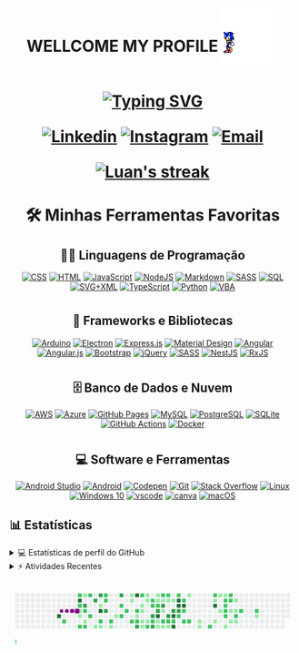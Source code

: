 <h1 align="center">
 WELLCOME MY PROFILE
  <img align="center" src="./gif/giphy.gif" style="left: 0px; top: -20px; position: relative" width="100">

<p align="center">
<a href="https://git.io/typing-svg"><img src="https://readme-typing-svg.demolab.com?font=Fira+Code&pause=1000&color=2581A9&center=true&vCenter=true&width=435&lines=Analise+de+dados%F0%9F%91%A8%F0%9F%8F%BD%E2%80%8D%F0%9F%92%BB;Estrutura+de+dados%F0%9F%A7%AC;Bibliotecas%F0%9F%93%9A;Estudo%F0%9F%93%98;Refatoramento%F0%9F%94%A7;Criatividade%F0%9F%92%A1;Todos+em+um+user%F0%9F%91%A8%F0%9F%8F%BD%E2%80%8D%F0%9F%9A%80" alt="Typing SVG" width="600" /></a>
</p>

<p align="center">
  <a href="https://www.linkedin.com/in/matheus-barros/"><img alt="Linkedin" title="Linkedin" src="https://img.shields.io/badge/linkedin-b18ae9.svg?style=for-the-badge&logo=linkedin&logoColor=white"/></a>
  <a href="https://www.instagram.com/matheus_barros.1/"><img alt="Instagram" title="Instagram" src="https://img.shields.io/badge/Instagram-ed72b6.svg?style=for-the-badge&logo=instagram&logoColor=white"/></a>
    <a href="mailto:matheus.yuri.melo@gmail.com"><img alt="Email" title="Email" src="https://img.shields.io/badge/Email-4de874?style=for-the-badge&logo=gmail&logoColor=white"/></a>
</p>

<p align="center">
  <a href="https://github.com/DenverCoder1/github-readme-streak-stats">
    <img title="🔥 Get streak stats for your profile at git.io/streak-stats" alt="Luan's streak" src="https://github-readme-streak-stats.herokuapp.com/?user=Mathsukamura&theme=prussian&hide_border=true"/>
  </a>
</p>

<h1 align="center"> 🛠️ Minhas Ferramentas Favoritas </h1>

<h2 align="center">👨‍💻 Linguagens de Programação </h2>

<p align="center">
    <a href="#"><img alt="CSS" src="https://img.shields.io/badge/CSS%20-%231572B6.svg?logo=css3&logoColor=white"></a>
    <a href="#"><img alt="HTML" src="https://img.shields.io/badge/HTML%20-%23E34F26.svg?logo=html5&logoColor=white"></a>
    <a href="#"><img alt="JavaScript" src="https://img.shields.io/badge/JavaScript%20-%23F7DF1E.svg?logo=javascript&logoColor=black"></a>
    <a href="#"><img alt="NodeJS" src="https://img.shields.io/badge/Node.js%20-%2343853D.svg?logo=node.js&logoColor=white"></a>
    <a href="#"><img alt="Markdown" src="https://img.shields.io/badge/Markdown-%23000000.svg?logo=markdown&logoColor=white"></a>
    <a href="#"><img alt="SASS" src="https://img.shields.io/badge/Sass%20-hotpink.svg?logo=SASS&logoColor=white"></a>
    <a href="#"><img alt="SQL" src="https://img.shields.io/badge/SQL%20-%23025E8C.svg?logo=amazon-dynamodb&logoColor=white"></a>
    <a href="#"><img alt="SVG+XML" src="https://img.shields.io/badge/SVG%2BXML%20-%23e0982c.svg?logo=svg&logoColor=white"></a>
    <a href="#"><img alt="TypeScript" src="https://img.shields.io/badge/TypeScript%20-%23007ACC.svg?logo=typescript&logoColor=white"></a>
    <a href="#"><img alt="Python" src="https://img.shields.io/badge/Python-14354C?logo=python&logoColor=white"></a>
    <a href="#"><img alt="VBA" src="https://img.shields.io/badge/-%F0%9F%8E%B2VBA-brightgreen"></a>
  
</p>
<h1>
<h2 align="center">🧰 Frameworks e Bibliotecas</h2>

<p align="center">
    <a href="#"><img alt="Arduino" src="https://img.shields.io/badge/-Arduino-00979D?logo=Arduino&logoColor=white"></a>
    <a href="#"><img alt="Electron" src="https://img.shields.io/badge/Electron%20-%2320232e.svg?logo=electron&logoColor=white"></a>
    <a href="#"><img alt="Express.js" src="https://img.shields.io/badge/Express.js%20-%23404d59.svg?logo=express&logoColor=white"></a>
    <a href="#"><img alt="Material Design" src="https://img.shields.io/badge/Material%20Design%20-%230081CB.svg?logo=material-design&logoColor=white"></a>
    <a href="#"><img alt="Angular" src="https://img.shields.io/badge/angular-%23DD0031.svg?logo=angular&logoColor=white"></a>
    <a href="#"><img alt="Angular.js" src="https://img.shields.io/badge/angular.js-%23E23237.svg?logo=angularjs&logoColor=white"></a>
    <a href="#"><img alt="Bootstrap" src="https://img.shields.io/badge/bootstrap-%23563D7C.svg?logo=bootstrap&logoColor=white"/></a>
    <a href="#"><img alt="jQuery" src="https://img.shields.io/badge/jquery-%230769AD.svg?logo=jquery&logoColor=white"/></a>
    <a href="#"><img alt="SASS" src="https://img.shields.io/badge/SASS-hotpink.svg?logo=SASS&logoColor=white"/></a>
    <a href="#"><img alt="NestJS" src="https://img.shields.io/badge/nestjs-%23E0234E.svg?logo=nestjs&logoColor=white" /></a>
    <a href="#"><img alt="RxJS" src="https://img.shields.io/badge/rxjs-%23B7178C.svg?logo=reactivex&logoColor=white" /></a>
<h1>
<h2 align="center">🗄️ Banco de Dados e Nuvem</h2>

<p align="center">
    <a href="#"><img alt="AWS" src="https://img.shields.io/badge/AWS-%23FF9900.svg?logo=amazon-aws&logoColor=white"/></a>
    <a href="#"><img alt="Azure" src="https://img.shields.io/badge/azure-%230072C6.svg?logo=microsoftazure&logoColor=white"/></a>  
    <a href="#"><img alt="GitHub Pages" src="https://img.shields.io/badge/GitHub%20Pages-%23327FC7.svg?logo=github&logoColor=white"></a>
    <a href="#"><img alt="MySQL" src="https://img.shields.io/badge/MySQL-%2300f.svg?logo=mysql&logoColor=white"></a>
    <a href="#"><img alt="PostgreSQL" src ="https://img.shields.io/badge/PostgreSQL-%23316192.svg?logo=postgresql&logoColor=white"></a>
    <a href="#"><img alt="SQLite" src ="https://img.shields.io/badge/SQLite-%2307405e.svg?logo=sqlite&logoColor=white"></a>
    <a href="#"><img alt="GitHub Actions" src="https://img.shields.io/badge/GitHub%20Actions%20-%232671E5.svg?logo=github%20actions&logoColor=white"></a>
    <a href="#"><img alt="Docker" src="https://img.shields.io/badge/docker-%230db7ed.svg?logo=docker&logoColor=white"/></a>
</p>
<h1>
<h2 align="center">💻 Software e Ferramentas</h2>

<p align="center">
    <a href="#"><img alt="Android Studio" src="https://img.shields.io/badge/Android%20Studio-008678.svg?logo=android-studio&logoColor=white"></a>
    <a href="#"><img alt="Android" src="https://img.shields.io/badge/Android-3DDC84?logo=android&logoColor=white"></a>
    <a href="#"><img alt="Codepen" src="https://img.shields.io/badge/Codepen-000000.svg?logo=codepen&logoColor=white"></a>
    <a href="#"><img alt="Git" src="https://img.shields.io/badge/Git%20-%23F05033.svg?logo=git&logoColor=white"></a>
    <a href="#"><img alt="Stack Overflow" src="https://img.shields.io/badge/-Stack%20Overflow-FE7A16?logo=stack-overflow&logoColor=white"></a>    
    <a href="#"><img alt="Linux" src="https://img.shields.io/badge/Linux-FCC624?logo=linux&logoColor=black"></a>
    <a href="#"><img alt="Windows 10" src="https://img.shields.io/badge/Windows-0078D6?logo=windows&logoColor=white" /></a>
    <a href="#"><img alt="vscode" src="https://img.shields.io/badge/Visual%20Studio%20Code-0078d7.svg?logo=visual-studio-code&logoColor=white"></a>
    <a href="#"><img alt="canva" src="https://img.shields.io/badge/-canva-white"></a>
    <a href="#"><img alt="macOS" src="https://img.shields.io/badge/-%F0%9F%8D%8FmacOS-blue"></a>
</p>

## 📊 Estatísticas

<!-- https://github.com/anuraghazra/github-readme-stats -->
<details> 
  <summary>💻 Estatísticas de perfil do GitHub</summary>

</details>
<details> 
  <summary>⚡ Atividades Recentes</summary>
  <br/>

</details>

<p align="center">
<svg viewBox="-16 -32 880 192" width="880" height="192" xmlns="http://www.w3.org/2000/svg"><desc>Generated with https://github.com/Platane/snk</desc><style>@keyframes c0{2.36%{fill:var(--c1)}2.38%,to{fill:var(--ce)}}@keyframes c1{85.39%{fill:var(--c4)}85.41%,to{fill:var(--ce)}}@keyframes c2{66.06%{fill:var(--c2)}66.08%,to{fill:var(--ce)}}@keyframes c3{43.97%{fill:var(--c2)}43.99%,to{fill:var(--ce)}}@keyframes c4{84.01%{fill:var(--c4)}84.03%,to{fill:var(--ce)}}@keyframes c5{43.19%{fill:var(--c2)}43.21%,to{fill:var(--ce)}}@keyframes c6{3.15%{fill:var(--c1)}3.17%,to{fill:var(--ce)}}@keyframes c7{3.34%{fill:var(--c1)}3.36%,to{fill:var(--ce)}}@keyframes c8{65.28%{fill:var(--c2)}65.3%,to{fill:var(--ce)}}@keyframes c9{7.49%{fill:var(--c1)}7.51%,to{fill:var(--ce)}}@keyframes ca{67.45%{fill:var(--c3)}67.47%,to{fill:var(--ce)}}@keyframes cb{42.79%{fill:var(--c2)}42.81%,to{fill:var(--ce)}}@keyframes cc{3.74%{fill:var(--c1)}3.76%,to{fill:var(--ce)}}@keyframes cd{65.08%{fill:var(--c2)}65.1%,to{fill:var(--ce)}}@keyframes ce{44.37%{fill:var(--c2)}44.39%,to{fill:var(--ce)}}@keyframes cf{42.4%{fill:var(--c2)}42.42%,to{fill:var(--ce)}}@keyframes cg{68.04%{fill:var(--c3)}68.06%,to{fill:var(--ce)}}@keyframes ch{4.33%{fill:var(--c1)}4.35%,to{fill:var(--ce)}}@keyframes ci{68.43%{fill:var(--c3)}68.45%,to{fill:var(--ce)}}@keyframes cj{6.5%{fill:var(--c1)}6.52%,to{fill:var(--ce)}}@keyframes ck{82.83%{fill:var(--c4)}82.85%,to{fill:var(--ce)}}@keyframes cl{41.8%{fill:var(--c2)}41.82%,to{fill:var(--ce)}}@keyframes cm{4.53%{fill:var(--c1)}4.55%,to{fill:var(--ce)}}@keyframes cn{45.35%{fill:var(--c2)}45.37%,to{fill:var(--ce)}}@keyframes co{45.55%{fill:var(--c2)}45.57%,to{fill:var(--ce)}}@keyframes cp{70.4%{fill:var(--c3)}70.42%,to{fill:var(--ce)}}@keyframes cq{41.41%{fill:var(--c2)}41.43%,to{fill:var(--ce)}}@keyframes cr{4.92%{fill:var(--c1)}4.94%,to{fill:var(--ce)}}@keyframes cs{5.51%{fill:var(--c1)}5.53%,to{fill:var(--ce)}}@keyframes ct{69.22%{fill:var(--c3)}69.24%,to{fill:var(--ce)}}@keyframes cu{40.42%{fill:var(--c2)}40.44%,to{fill:var(--ce)}}@keyframes cv{40.82%{fill:var(--c2)}40.84%,to{fill:var(--ce)}}@keyframes cw{40.03%{fill:var(--c2)}40.05%,to{fill:var(--ce)}}@keyframes cx{9.65%{fill:var(--c1)}9.67%,to{fill:var(--ce)}}@keyframes cy{9.85%{fill:var(--c1)}9.87%,to{fill:var(--ce)}}@keyframes cz{39.04%{fill:var(--c2)}39.06%,to{fill:var(--ce)}}@keyframes c10{80.86%{fill:var(--c4)}80.88%,to{fill:var(--ce)}}@keyframes c11{39.63%{fill:var(--c2)}39.65%,to{fill:var(--ce)}}@keyframes c12{25.24%{fill:var(--c1)}25.26%,to{fill:var(--ce)}}@keyframes c13{38.85%{fill:var(--c2)}38.87%,to{fill:var(--ce)}}@keyframes c14{72.18%{fill:var(--c3)}72.2%,to{fill:var(--ce)}}@keyframes c15{47.13%{fill:var(--c2)}47.15%,to{fill:var(--ce)}}@keyframes c16{24.25%{fill:var(--c1)}24.27%,to{fill:var(--ce)}}@keyframes c17{24.05%{fill:var(--c1)}24.07%,to{fill:var(--ce)}}@keyframes c18{23.26%{fill:var(--c1)}23.28%,to{fill:var(--ce)}}@keyframes c19{23.07%{fill:var(--c1)}23.09%,to{fill:var(--ce)}}@keyframes c1a{10.64%{fill:var(--c1)}10.66%,to{fill:var(--ce)}}@keyframes c1b{10.44%{fill:var(--c1)}10.46%,to{fill:var(--ce)}}@keyframes c1c{23.46%{fill:var(--c1)}23.48%,to{fill:var(--ce)}}@keyframes c1d{38.25%{fill:var(--c2)}38.27%,to{fill:var(--ce)}}@keyframes c1e{47.72%{fill:var(--c2)}47.74%,to{fill:var(--ce)}}@keyframes c1f{47.92%{fill:var(--c2)}47.94%,to{fill:var(--ce)}}@keyframes c1g{73.17%{fill:var(--c3)}73.19%,to{fill:var(--ce)}}@keyframes c1h{37.86%{fill:var(--c2)}37.88%,to{fill:var(--ce)}}@keyframes c1i{72.77%{fill:var(--c3)}72.79%,to{fill:var(--ce)}}@keyframes c1j{11.04%{fill:var(--c1)}11.06%,to{fill:var(--ce)}}@keyframes c1k{11.23%{fill:var(--c1)}11.25%,to{fill:var(--ce)}}@keyframes c1l{48.12%{fill:var(--c2)}48.14%,to{fill:var(--ce)}}@keyframes c1m{73.56%{fill:var(--c3)}73.58%,to{fill:var(--ce)}}@keyframes c1n{79.28%{fill:var(--c4)}79.3%,to{fill:var(--ce)}}@keyframes c1o{37.66%{fill:var(--c1)}37.68%,to{fill:var(--ce)}}@keyframes c1p{22.08%{fill:var(--c1)}22.1%,to{fill:var(--ce)}}@keyframes c1q{48.71%{fill:var(--c2)}48.73%,to{fill:var(--ce)}}@keyframes c1r{11.43%{fill:var(--c1)}11.45%,to{fill:var(--ce)}}@keyframes c1s{73.95%{fill:var(--c3)}73.97%,to{fill:var(--ce)}}@keyframes c1t{37.07%{fill:var(--c1)}37.09%,to{fill:var(--ce)}}@keyframes c1u{37.47%{fill:var(--c2)}37.49%,to{fill:var(--ce)}}@keyframes c1v{21.88%{fill:var(--c1)}21.9%,to{fill:var(--ce)}}@keyframes c1w{48.91%{fill:var(--c2)}48.93%,to{fill:var(--ce)}}@keyframes c1x{11.63%{fill:var(--c1)}11.65%,to{fill:var(--ce)}}@keyframes c1y{75.73%{fill:var(--c3)}75.75%,to{fill:var(--ce)}}@keyframes c1z{61.73%{fill:var(--c2)}61.75%,to{fill:var(--ce)}}@keyframes c20{21.69%{fill:var(--c1)}21.71%,to{fill:var(--ce)}}@keyframes c21{11.82%{fill:var(--c1)}11.84%,to{fill:var(--ce)}}@keyframes c22{74.55%{fill:var(--c3)}74.57%,to{fill:var(--ce)}}@keyframes c23{75.93%{fill:var(--c4)}75.95%,to{fill:var(--ce)}}@keyframes c24{61.53%{fill:var(--c2)}61.55%,to{fill:var(--ce)}}@keyframes c25{76.32%{fill:var(--c4)}76.34%,to{fill:var(--ce)}}@keyframes c26{49.3%{fill:var(--c2)}49.32%,to{fill:var(--ce)}}@keyframes c27{77.9%{fill:var(--c4)}77.92%,to{fill:var(--ce)}}@keyframes c28{77.31%{fill:var(--c4)}77.33%,to{fill:var(--ce)}}@keyframes c29{74.74%{fill:var(--c3)}74.76%,to{fill:var(--ce)}}@keyframes c2a{50.88%{fill:var(--c2)}50.9%,to{fill:var(--ce)}}@keyframes c2b{49.69%{fill:var(--c2)}49.71%,to{fill:var(--ce)}}@keyframes c2c{77.5%{fill:var(--c4)}77.52%,to{fill:var(--ce)}}@keyframes c2d{50.48%{fill:var(--c2)}50.5%,to{fill:var(--ce)}}@keyframes c2e{51.27%{fill:var(--c2)}51.29%,to{fill:var(--ce)}}@keyframes c2f{13.01%{fill:var(--c1)}13.03%,to{fill:var(--ce)}}@keyframes c2g{51.47%{fill:var(--c2)}51.49%,to{fill:var(--ce)}}@keyframes c2h{19.91%{fill:var(--c1)}19.93%,to{fill:var(--ce)}}@keyframes c2i{20.11%{fill:var(--c1)}20.13%,to{fill:var(--ce)}}@keyframes c2j{52.46%{fill:var(--c2)}52.48%,to{fill:var(--ce)}}@keyframes c2k{55.02%{fill:var(--c2)}55.04%,to{fill:var(--ce)}}@keyframes c2l{14.19%{fill:var(--c1)}14.21%,to{fill:var(--ce)}}@keyframes c2m{91.71%{fill:var(--c4)}91.73%,to{fill:var(--ce)}}@keyframes c2n{18.14%{fill:var(--c1)}18.16%,to{fill:var(--ce)}}@keyframes c2o{14.59%{fill:var(--c1)}14.61%,to{fill:var(--ce)}}@keyframes c2p{18.73%{fill:var(--c1)}18.75%,to{fill:var(--ce)}}@keyframes c2q{14.78%{fill:var(--c1)}14.8%,to{fill:var(--ce)}}@keyframes c2r{54.03%{fill:var(--c2)}54.05%,to{fill:var(--ce)}}@keyframes c2s{53.84%{fill:var(--c2)}53.86%,to{fill:var(--ce)}}@keyframes c2t{53.64%{fill:var(--c2)}53.66%,to{fill:var(--ce)}}@keyframes c2u{53.44%{fill:var(--c2)}53.46%,to{fill:var(--ce)}}@keyframes c2v{17.54%{fill:var(--c1)}17.56%,to{fill:var(--ce)}}@keyframes c2w{54.43%{fill:var(--c2)}54.45%,to{fill:var(--ce)}}@keyframes c2x{54.23%{fill:var(--c2)}54.25%,to{fill:var(--ce)}}@keyframes c2y{16.36%{fill:var(--c1)}16.38%,to{fill:var(--ce)}}@keyframes c2z{16.76%{fill:var(--c1)}16.78%,to{fill:var(--ce)}}@keyframes c30{15.77%{fill:var(--c1)}15.79%,to{fill:var(--ce)}}@keyframes c31{16.16%{fill:var(--c1)}16.18%,to{fill:var(--ce)}}@keyframes c32{56.99%{fill:var(--c2)}57.01%,to{fill:var(--ce)}}@keyframes c33{16.95%{fill:var(--c1)}16.97%,to{fill:var(--ce)}}@keyframes c34{56.6%{fill:var(--c2)}56.62%,to{fill:var(--ce)}}@keyframes c35{57.98%{fill:var(--c2)}58%,to{fill:var(--ce)}}@keyframes c36{31.75%{fill:var(--c1)}31.77%,to{fill:var(--ce)}}@keyframes u0{2.36%{transform:scale(0,1)}2.38%,3.15%{transform:scale(.02,1)}3.17%,3.34%{transform:scale(.05,1)}3.36%,3.74%{transform:scale(.07,1)}3.76%,4.33%{transform:scale(.09,1)}4.35%,4.53%{transform:scale(.11,1)}4.55%,4.92%{transform:scale(.14,1)}4.94%,5.51%{transform:scale(.16,1)}5.53%,6.5%{transform:scale(.18,1)}6.52%,7.49%{transform:scale(.2,1)}7.51%,9.65%{transform:scale(.23,1)}9.67%,9.85%{transform:scale(.25,1)}10.44%,9.87%{transform:scale(.27,1)}10.46%,10.64%{transform:scale(.3,1)}10.66%,11.04%{transform:scale(.32,1)}11.06%,11.23%{transform:scale(.34,1)}11.25%,11.43%{transform:scale(.36,1)}11.45%,11.63%{transform:scale(.39,1)}11.65%,11.82%{transform:scale(.41,1)}11.84%,13.01%{transform:scale(.43,1)}13.03%,14.19%{transform:scale(.45,1)}14.21%,14.59%{transform:scale(.48,1)}14.61%,14.78%{transform:scale(.5,1)}14.8%,15.77%{transform:scale(.52,1)}15.79%,16.16%{transform:scale(.55,1)}16.18%,16.36%{transform:scale(.57,1)}16.38%,16.76%{transform:scale(.59,1)}16.78%,16.95%{transform:scale(.61,1)}16.97%,17.54%{transform:scale(.64,1)}17.56%,18.14%{transform:scale(.66,1)}18.16%,18.73%{transform:scale(.68,1)}18.75%,19.91%{transform:scale(.7,1)}19.93%,20.11%{transform:scale(.73,1)}20.13%,21.69%{transform:scale(.75,1)}21.71%,21.88%{transform:scale(.77,1)}21.9%,22.08%{transform:scale(.8,1)}22.1%,23.07%{transform:scale(.82,1)}23.09%,23.26%{transform:scale(.84,1)}23.28%,23.46%{transform:scale(.86,1)}23.48%,24.05%{transform:scale(.89,1)}24.07%,24.25%{transform:scale(.91,1)}24.27%,25.24%{transform:scale(.93,1)}25.26%,31.75%{transform:scale(.95,1)}31.77%,37.07%{transform:scale(.98,1)}37.09%,to{transform:scale(1,1)}}@keyframes u1{37.47%{transform:scale(0,1)}37.49%,to{transform:scale(1,1)}}@keyframes u2{37.66%{transform:scale(0,1)}37.68%,to{transform:scale(1,1)}}@keyframes u3{37.86%{transform:scale(0,1)}37.88%,38.25%{transform:scale(.02,1)}38.27%,38.85%{transform:scale(.04,1)}38.87%,39.04%{transform:scale(.07,1)}39.06%,39.63%{transform:scale(.09,1)}39.65%,40.03%{transform:scale(.11,1)}40.05%,40.42%{transform:scale(.13,1)}40.44%,40.82%{transform:scale(.16,1)}40.84%,41.41%{transform:scale(.18,1)}41.43%,41.8%{transform:scale(.2,1)}41.82%,42.4%{transform:scale(.22,1)}42.42%,42.79%{transform:scale(.24,1)}42.81%,43.19%{transform:scale(.27,1)}43.21%,43.97%{transform:scale(.29,1)}43.99%,44.37%{transform:scale(.31,1)}44.39%,45.35%{transform:scale(.33,1)}45.37%,45.55%{transform:scale(.36,1)}45.57%,47.13%{transform:scale(.38,1)}47.15%,47.72%{transform:scale(.4,1)}47.74%,47.92%{transform:scale(.42,1)}47.94%,48.12%{transform:scale(.44,1)}48.14%,48.71%{transform:scale(.47,1)}48.73%,48.91%{transform:scale(.49,1)}48.93%,49.3%{transform:scale(.51,1)}49.32%,49.69%{transform:scale(.53,1)}49.71%,50.48%{transform:scale(.56,1)}50.5%,50.88%{transform:scale(.58,1)}50.9%,51.27%{transform:scale(.6,1)}51.29%,51.47%{transform:scale(.62,1)}51.49%,52.46%{transform:scale(.64,1)}52.48%,53.44%{transform:scale(.67,1)}53.46%,53.64%{transform:scale(.69,1)}53.66%,53.84%{transform:scale(.71,1)}53.86%,54.03%{transform:scale(.73,1)}54.05%,54.23%{transform:scale(.76,1)}54.25%,54.43%{transform:scale(.78,1)}54.45%,55.02%{transform:scale(.8,1)}55.04%,56.6%{transform:scale(.82,1)}56.62%,56.99%{transform:scale(.84,1)}57.01%,57.98%{transform:scale(.87,1)}58%,61.53%{transform:scale(.89,1)}61.55%,61.73%{transform:scale(.91,1)}61.75%,65.08%{transform:scale(.93,1)}65.1%,65.28%{transform:scale(.96,1)}65.3%,66.06%{transform:scale(.98,1)}66.08%,to{transform:scale(1,1)}}@keyframes u4{67.45%{transform:scale(0,1)}67.47%,68.04%{transform:scale(.08,1)}68.06%,68.43%{transform:scale(.15,1)}68.45%,69.22%{transform:scale(.23,1)}69.24%,70.4%{transform:scale(.31,1)}70.42%,72.18%{transform:scale(.38,1)}72.2%,72.77%{transform:scale(.46,1)}72.79%,73.17%{transform:scale(.54,1)}73.19%,73.56%{transform:scale(.62,1)}73.58%,73.95%{transform:scale(.69,1)}73.97%,74.55%{transform:scale(.77,1)}74.57%,74.74%{transform:scale(.85,1)}74.76%,75.73%{transform:scale(.92,1)}75.75%,to{transform:scale(1,1)}}@keyframes u5{75.93%{transform:scale(0,1)}75.95%,76.32%{transform:scale(.09,1)}76.34%,77.31%{transform:scale(.18,1)}77.33%,77.5%{transform:scale(.27,1)}77.52%,77.9%{transform:scale(.36,1)}77.92%,79.28%{transform:scale(.45,1)}79.3%,80.86%{transform:scale(.55,1)}80.88%,82.83%{transform:scale(.64,1)}82.85%,84.01%{transform:scale(.73,1)}84.03%,85.39%{transform:scale(.82,1)}85.41%,91.71%{transform:scale(.91,1)}91.73%,to{transform:scale(1,1)}}@keyframes s0{0%,99.8%{transform:translate(0,-16px)}.2%{transform:translate(0,0)}1.78%{transform:translate(128px,0)}2.37%{transform:translate(128px,48px)}3.16%,43%{transform:translate(192px,48px)}3.35%{transform:translate(192px,64px)}3.55%,67.06%{transform:translate(208px,64px)}3.75%,64.89%{transform:translate(208px,80px)}4.14%{transform:translate(240px,80px)}4.34%{transform:translate(240px,96px)}5.13%{transform:translate(304px,96px)}5.92%{transform:translate(304px,32px)}6.9%{transform:translate(224px,32px)}7.1%{transform:translate(224px,16px)}7.3%{transform:translate(208px,16px)}7.69%{transform:translate(208px,-16px)}9.47%{transform:translate(352px,-16px)}9.86%{transform:translate(352px,16px)}10.45%{transform:translate(400px,16px)}10.65%{transform:translate(400px,0)}11.05%{transform:translate(432px,0)}11.24%,48.32%,78.7%{transform:translate(432px,16px)}11.83%{transform:translate(480px,16px)}12.23%,35.9%{transform:translate(480px,-16px)}12.82%{transform:translate(528px,-16px)}13.02%{transform:translate(528px,0)}13.81%{transform:translate(592px,0)}14%{transform:translate(592px,16px)}14.4%{transform:translate(624px,16px)}14.6%{transform:translate(624px,0)}14.79%{transform:translate(640px,0)}14.99%{transform:translate(640px,-16px)}15.38%,33.53%{transform:translate(672px,-16px)}16.17%,56.8%{transform:translate(672px,48px)}16.37%{transform:translate(656px,48px)}16.77%{transform:translate(656px,80px)}16.96%{transform:translate(672px,80px)}17.16%{transform:translate(672px,96px)}17.55%,53.06%{transform:translate(640px,96px)}17.75%{transform:translate(640px,80px)}18.15%{transform:translate(608px,80px)}18.34%,91.32%{transform:translate(608px,64px)}18.54%{transform:translate(624px,64px)}18.74%{transform:translate(624px,48px)}19.53%{transform:translate(560px,48px)}20.12%{transform:translate(560px,96px)}20.91%,76.53%{transform:translate(496px,96px)}21.1%{transform:translate(496px,112px)}21.5%{transform:translate(464px,112px)}21.7%{transform:translate(464px,96px)}22.09%{transform:translate(432px,96px)}22.29%{transform:translate(432px,112px)}22.88%{transform:translate(384px,112px)}23.27%,38.66%{transform:translate(384px,80px)}23.47%,38.07%{transform:translate(400px,80px)}23.67%{transform:translate(400px,64px)}23.87%,25.05%{transform:translate(384px,64px)}24.26%{transform:translate(384px,32px)}24.46%{transform:translate(400px,32px)}24.65%{transform:translate(400px,48px)}24.85%{transform:translate(384px,48px)}25.64%{transform:translate(336px,64px)}26.04%{transform:translate(336px,96px)}26.23%{transform:translate(352px,96px)}26.43%{transform:translate(352px,112px)}31.16%{transform:translate(736px,112px)}31.76%,57.79%{transform:translate(736px,64px)}31.95%{transform:translate(720px,64px)}32.35%{transform:translate(720px,32px)}32.54%{transform:translate(704px,32px)}32.94%{transform:translate(704px,0)}33.33%{transform:translate(672px,0)}36.49%,74.36%{transform:translate(480px,32px)}36.69%{transform:translate(464px,32px)}36.88%{transform:translate(464px,48px)}37.08%,73.77%{transform:translate(448px,48px)}37.48%{transform:translate(448px,80px)}38.26%{transform:translate(400px,96px)}38.46%{transform:translate(384px,96px)}39.05%{transform:translate(352px,80px)}39.25%{transform:translate(352px,64px)}39.45%{transform:translate(368px,64px)}39.64%,71.6%{transform:translate(368px,48px)}40.04%{transform:translate(336px,48px)}40.24%{transform:translate(336px,32px)}40.43%{transform:translate(320px,32px)}40.83%{transform:translate(320px,64px)}41.22%{transform:translate(288px,64px)}41.42%{transform:translate(288px,80px)}41.81%{transform:translate(256px,80px)}42.01%{transform:translate(256px,64px)}42.41%{transform:translate(224px,64px)}42.6%{transform:translate(224px,48px)}43.2%{transform:translate(192px,32px)}43.39%{transform:translate(176px,32px)}43.79%{transform:translate(176px,0)}44.58%{transform:translate(240px,0)}44.77%{transform:translate(240px,-16px)}45.17%{transform:translate(272px,-16px)}45.56%,70.02%{transform:translate(272px,16px)}46.94%{transform:translate(384px,16px)}47.14%{transform:translate(384px,0)}47.53%,80.28%{transform:translate(416px,0)}47.93%{transform:translate(416px,32px)}48.13%{transform:translate(432px,32px)}48.52%{transform:translate(448px,16px)}48.72%{transform:translate(448px,0)}49.51%{transform:translate(512px,0)}49.7%,77.71%{transform:translate(512px,16px)}49.9%{transform:translate(528px,16px)}50.3%{transform:translate(528px,48px)}50.49%,60.75%{transform:translate(512px,48px)}50.69%,60.95%{transform:translate(512px,64px)}50.89%,61.14%{transform:translate(496px,64px)}51.08%,61.34%,75.15%{transform:translate(496px,80px)}52.27%{transform:translate(592px,80px)}52.47%{transform:translate(592px,96px)}54.04%{transform:translate(640px,16px)}54.24%{transform:translate(656px,16px)}54.44%{transform:translate(656px,0)}55.03%{transform:translate(608px,0)}55.23%{transform:translate(608px,16px)}56.21%{transform:translate(688px,16px)}56.61%{transform:translate(688px,48px)}57%{transform:translate(672px,64px)}57.99%{transform:translate(736px,48px)}65.09%{transform:translate(208px,96px)}65.29%{transform:translate(192px,96px)}65.48%{transform:translate(192px,80px)}66.07%{transform:translate(144px,80px)}66.27%{transform:translate(144px,64px)}67.46%{transform:translate(208px,32px)}67.85%{transform:translate(240px,32px)}68.05%,83.43%{transform:translate(240px,16px)}68.24%{transform:translate(256px,16px)}68.44%,82.25%{transform:translate(256px,0)}69.23%{transform:translate(320px,0)}69.43%{transform:translate(320px,16px)}70.41%{transform:translate(272px,48px)}72.19%{transform:translate(368px,96px)}72.78%{transform:translate(416px,96px)}73.37%{transform:translate(416px,48px)}73.96%{transform:translate(448px,32px)}74.56%{transform:translate(480px,48px)}74.75%{transform:translate(496px,48px)}75.54%{transform:translate(464px,80px)}75.74%{transform:translate(464px,64px)}75.94%{transform:translate(480px,64px)}76.33%{transform:translate(480px,96px)}77.32%{transform:translate(496px,32px)}77.51%{transform:translate(512px,32px)}79.29%{transform:translate(432px,64px)}79.49%{transform:translate(416px,64px)}82.84%{transform:translate(256px,48px)}83.04%{transform:translate(240px,48px)}84.81%,97.83%{transform:translate(128px,16px)}85.4%{transform:translate(128px,64px)}91.72%{transform:translate(608px,32px)}97.63%{transform:translate(128px,32px)}98.62%{transform:translate(64px,16px)}98.82%{transform:translate(64px,0)}99.01%{transform:translate(48px,0)}99.21%{transform:translate(48px,-16px)}}@keyframes s1{0%,99.8%{transform:translate(16px,-16px)}.2%{transform:translate(0,-16px)}.39%{transform:translate(0,0)}1.97%{transform:translate(128px,0)}2.56%{transform:translate(128px,48px)}3.35%,43.2%{transform:translate(192px,48px)}3.55%{transform:translate(192px,64px)}3.75%,67.26%{transform:translate(208px,64px)}3.94%,65.09%{transform:translate(208px,80px)}4.34%{transform:translate(240px,80px)}4.54%{transform:translate(240px,96px)}5.33%{transform:translate(304px,96px)}6.11%{transform:translate(304px,32px)}7.1%{transform:translate(224px,32px)}7.3%{transform:translate(224px,16px)}7.5%{transform:translate(208px,16px)}7.89%{transform:translate(208px,-16px)}9.66%{transform:translate(352px,-16px)}10.06%{transform:translate(352px,16px)}10.65%{transform:translate(400px,16px)}10.85%{transform:translate(400px,0)}11.24%{transform:translate(432px,0)}11.44%,48.52%,78.9%{transform:translate(432px,16px)}12.03%{transform:translate(480px,16px)}12.43%,36.09%{transform:translate(480px,-16px)}13.02%{transform:translate(528px,-16px)}13.21%{transform:translate(528px,0)}14%{transform:translate(592px,0)}14.2%{transform:translate(592px,16px)}14.6%{transform:translate(624px,16px)}14.79%{transform:translate(624px,0)}14.99%{transform:translate(640px,0)}15.19%{transform:translate(640px,-16px)}15.58%,33.73%{transform:translate(672px,-16px)}16.37%,57%{transform:translate(672px,48px)}16.57%{transform:translate(656px,48px)}16.96%{transform:translate(656px,80px)}17.16%{transform:translate(672px,80px)}17.36%{transform:translate(672px,96px)}17.75%,53.25%{transform:translate(640px,96px)}17.95%{transform:translate(640px,80px)}18.34%{transform:translate(608px,80px)}18.54%,91.52%{transform:translate(608px,64px)}18.74%{transform:translate(624px,64px)}18.93%{transform:translate(624px,48px)}19.72%{transform:translate(560px,48px)}20.32%{transform:translate(560px,96px)}21.1%,76.73%{transform:translate(496px,96px)}21.3%{transform:translate(496px,112px)}21.7%{transform:translate(464px,112px)}21.89%{transform:translate(464px,96px)}22.29%{transform:translate(432px,96px)}22.49%{transform:translate(432px,112px)}23.08%{transform:translate(384px,112px)}23.47%,38.86%{transform:translate(384px,80px)}23.67%,38.26%{transform:translate(400px,80px)}23.87%{transform:translate(400px,64px)}24.06%,25.25%{transform:translate(384px,64px)}24.46%{transform:translate(384px,32px)}24.65%{transform:translate(400px,32px)}24.85%{transform:translate(400px,48px)}25.05%{transform:translate(384px,48px)}25.84%{transform:translate(336px,64px)}26.23%{transform:translate(336px,96px)}26.43%{transform:translate(352px,96px)}26.63%{transform:translate(352px,112px)}31.36%{transform:translate(736px,112px)}31.95%,57.99%{transform:translate(736px,64px)}32.15%{transform:translate(720px,64px)}32.54%{transform:translate(720px,32px)}32.74%{transform:translate(704px,32px)}33.14%{transform:translate(704px,0)}33.53%{transform:translate(672px,0)}36.69%,74.56%{transform:translate(480px,32px)}36.88%{transform:translate(464px,32px)}37.08%{transform:translate(464px,48px)}37.28%,73.96%{transform:translate(448px,48px)}37.67%{transform:translate(448px,80px)}38.46%{transform:translate(400px,96px)}38.66%{transform:translate(384px,96px)}39.25%{transform:translate(352px,80px)}39.45%{transform:translate(352px,64px)}39.64%{transform:translate(368px,64px)}39.84%,71.79%{transform:translate(368px,48px)}40.24%{transform:translate(336px,48px)}40.43%{transform:translate(336px,32px)}40.63%{transform:translate(320px,32px)}41.03%{transform:translate(320px,64px)}41.42%{transform:translate(288px,64px)}41.62%{transform:translate(288px,80px)}42.01%{transform:translate(256px,80px)}42.21%{transform:translate(256px,64px)}42.6%{transform:translate(224px,64px)}42.8%{transform:translate(224px,48px)}43.39%{transform:translate(192px,32px)}43.59%{transform:translate(176px,32px)}43.98%{transform:translate(176px,0)}44.77%{transform:translate(240px,0)}44.97%{transform:translate(240px,-16px)}45.36%{transform:translate(272px,-16px)}45.76%,70.22%{transform:translate(272px,16px)}47.14%{transform:translate(384px,16px)}47.34%{transform:translate(384px,0)}47.73%,80.47%{transform:translate(416px,0)}48.13%{transform:translate(416px,32px)}48.32%{transform:translate(432px,32px)}48.72%{transform:translate(448px,16px)}48.92%{transform:translate(448px,0)}49.7%{transform:translate(512px,0)}49.9%,77.91%{transform:translate(512px,16px)}50.1%{transform:translate(528px,16px)}50.49%{transform:translate(528px,48px)}50.69%,60.95%{transform:translate(512px,48px)}50.89%,61.14%{transform:translate(512px,64px)}51.08%,61.34%{transform:translate(496px,64px)}51.28%,61.54%,75.35%{transform:translate(496px,80px)}52.47%{transform:translate(592px,80px)}52.66%{transform:translate(592px,96px)}54.24%{transform:translate(640px,16px)}54.44%{transform:translate(656px,16px)}54.64%{transform:translate(656px,0)}55.23%{transform:translate(608px,0)}55.42%{transform:translate(608px,16px)}56.41%{transform:translate(688px,16px)}56.8%{transform:translate(688px,48px)}57.2%{transform:translate(672px,64px)}58.19%{transform:translate(736px,48px)}65.29%{transform:translate(208px,96px)}65.48%{transform:translate(192px,96px)}65.68%{transform:translate(192px,80px)}66.27%{transform:translate(144px,80px)}66.47%{transform:translate(144px,64px)}67.65%{transform:translate(208px,32px)}68.05%{transform:translate(240px,32px)}68.24%,83.63%{transform:translate(240px,16px)}68.44%{transform:translate(256px,16px)}68.64%,82.45%{transform:translate(256px,0)}69.43%{transform:translate(320px,0)}69.63%{transform:translate(320px,16px)}70.61%{transform:translate(272px,48px)}72.39%{transform:translate(368px,96px)}72.98%{transform:translate(416px,96px)}73.57%{transform:translate(416px,48px)}74.16%{transform:translate(448px,32px)}74.75%{transform:translate(480px,48px)}74.95%{transform:translate(496px,48px)}75.74%{transform:translate(464px,80px)}75.94%{transform:translate(464px,64px)}76.13%{transform:translate(480px,64px)}76.53%{transform:translate(480px,96px)}77.51%{transform:translate(496px,32px)}77.71%{transform:translate(512px,32px)}79.49%{transform:translate(432px,64px)}79.68%{transform:translate(416px,64px)}83.04%{transform:translate(256px,48px)}83.23%{transform:translate(240px,48px)}85.01%,98.03%{transform:translate(128px,16px)}85.6%{transform:translate(128px,64px)}91.91%{transform:translate(608px,32px)}97.83%{transform:translate(128px,32px)}98.82%{transform:translate(64px,16px)}99.01%{transform:translate(64px,0)}99.21%{transform:translate(48px,0)}99.41%{transform:translate(48px,-16px)}}@keyframes s2{0%,99.8%{transform:translate(32px,-16px)}.39%{transform:translate(0,-16px)}.59%{transform:translate(0,0)}2.17%{transform:translate(128px,0)}2.76%{transform:translate(128px,48px)}3.55%,43.39%{transform:translate(192px,48px)}3.75%{transform:translate(192px,64px)}3.94%,67.46%{transform:translate(208px,64px)}4.14%,65.29%{transform:translate(208px,80px)}4.54%{transform:translate(240px,80px)}4.73%{transform:translate(240px,96px)}5.52%{transform:translate(304px,96px)}6.31%{transform:translate(304px,32px)}7.3%{transform:translate(224px,32px)}7.5%{transform:translate(224px,16px)}7.69%{transform:translate(208px,16px)}8.09%{transform:translate(208px,-16px)}9.86%{transform:translate(352px,-16px)}10.26%{transform:translate(352px,16px)}10.85%{transform:translate(400px,16px)}11.05%{transform:translate(400px,0)}11.44%{transform:translate(432px,0)}11.64%,48.72%,79.09%{transform:translate(432px,16px)}12.23%{transform:translate(480px,16px)}12.62%,36.29%{transform:translate(480px,-16px)}13.21%{transform:translate(528px,-16px)}13.41%{transform:translate(528px,0)}14.2%{transform:translate(592px,0)}14.4%{transform:translate(592px,16px)}14.79%{transform:translate(624px,16px)}14.99%{transform:translate(624px,0)}15.19%{transform:translate(640px,0)}15.38%{transform:translate(640px,-16px)}15.78%,33.93%{transform:translate(672px,-16px)}16.57%,57.2%{transform:translate(672px,48px)}16.77%{transform:translate(656px,48px)}17.16%{transform:translate(656px,80px)}17.36%{transform:translate(672px,80px)}17.55%{transform:translate(672px,96px)}17.95%,53.45%{transform:translate(640px,96px)}18.15%{transform:translate(640px,80px)}18.54%{transform:translate(608px,80px)}18.74%,91.72%{transform:translate(608px,64px)}18.93%{transform:translate(624px,64px)}19.13%{transform:translate(624px,48px)}19.92%{transform:translate(560px,48px)}20.51%{transform:translate(560px,96px)}21.3%,76.92%{transform:translate(496px,96px)}21.5%{transform:translate(496px,112px)}21.89%{transform:translate(464px,112px)}22.09%{transform:translate(464px,96px)}22.49%{transform:translate(432px,96px)}22.68%{transform:translate(432px,112px)}23.27%{transform:translate(384px,112px)}23.67%,39.05%{transform:translate(384px,80px)}23.87%,38.46%{transform:translate(400px,80px)}24.06%{transform:translate(400px,64px)}24.26%,25.44%{transform:translate(384px,64px)}24.65%{transform:translate(384px,32px)}24.85%{transform:translate(400px,32px)}25.05%{transform:translate(400px,48px)}25.25%{transform:translate(384px,48px)}26.04%{transform:translate(336px,64px)}26.43%{transform:translate(336px,96px)}26.63%{transform:translate(352px,96px)}26.82%{transform:translate(352px,112px)}31.56%{transform:translate(736px,112px)}32.15%,58.19%{transform:translate(736px,64px)}32.35%{transform:translate(720px,64px)}32.74%{transform:translate(720px,32px)}32.94%{transform:translate(704px,32px)}33.33%{transform:translate(704px,0)}33.73%{transform:translate(672px,0)}36.88%,74.75%{transform:translate(480px,32px)}37.08%{transform:translate(464px,32px)}37.28%{transform:translate(464px,48px)}37.48%,74.16%{transform:translate(448px,48px)}37.87%{transform:translate(448px,80px)}38.66%{transform:translate(400px,96px)}38.86%{transform:translate(384px,96px)}39.45%{transform:translate(352px,80px)}39.64%{transform:translate(352px,64px)}39.84%{transform:translate(368px,64px)}40.04%,71.99%{transform:translate(368px,48px)}40.43%{transform:translate(336px,48px)}40.63%{transform:translate(336px,32px)}40.83%{transform:translate(320px,32px)}41.22%{transform:translate(320px,64px)}41.62%{transform:translate(288px,64px)}41.81%{transform:translate(288px,80px)}42.21%{transform:translate(256px,80px)}42.41%{transform:translate(256px,64px)}42.8%{transform:translate(224px,64px)}43%{transform:translate(224px,48px)}43.59%{transform:translate(192px,32px)}43.79%{transform:translate(176px,32px)}44.18%{transform:translate(176px,0)}44.97%{transform:translate(240px,0)}45.17%{transform:translate(240px,-16px)}45.56%{transform:translate(272px,-16px)}45.96%,70.41%{transform:translate(272px,16px)}47.34%{transform:translate(384px,16px)}47.53%{transform:translate(384px,0)}47.93%,80.67%{transform:translate(416px,0)}48.32%{transform:translate(416px,32px)}48.52%{transform:translate(432px,32px)}48.92%{transform:translate(448px,16px)}49.11%{transform:translate(448px,0)}49.9%{transform:translate(512px,0)}50.1%,78.11%{transform:translate(512px,16px)}50.3%{transform:translate(528px,16px)}50.69%{transform:translate(528px,48px)}50.89%,61.14%{transform:translate(512px,48px)}51.08%,61.34%{transform:translate(512px,64px)}51.28%,61.54%{transform:translate(496px,64px)}51.48%,61.74%,75.54%{transform:translate(496px,80px)}52.66%{transform:translate(592px,80px)}52.86%{transform:translate(592px,96px)}54.44%{transform:translate(640px,16px)}54.64%{transform:translate(656px,16px)}54.83%{transform:translate(656px,0)}55.42%{transform:translate(608px,0)}55.62%{transform:translate(608px,16px)}56.61%{transform:translate(688px,16px)}57%{transform:translate(688px,48px)}57.4%{transform:translate(672px,64px)}58.38%{transform:translate(736px,48px)}65.48%{transform:translate(208px,96px)}65.68%{transform:translate(192px,96px)}65.88%{transform:translate(192px,80px)}66.47%{transform:translate(144px,80px)}66.67%{transform:translate(144px,64px)}67.85%{transform:translate(208px,32px)}68.24%{transform:translate(240px,32px)}68.44%,83.83%{transform:translate(240px,16px)}68.64%{transform:translate(256px,16px)}68.84%,82.64%{transform:translate(256px,0)}69.63%{transform:translate(320px,0)}69.82%{transform:translate(320px,16px)}70.81%{transform:translate(272px,48px)}72.58%{transform:translate(368px,96px)}73.18%{transform:translate(416px,96px)}73.77%{transform:translate(416px,48px)}74.36%{transform:translate(448px,32px)}74.95%{transform:translate(480px,48px)}75.15%{transform:translate(496px,48px)}75.94%{transform:translate(464px,80px)}76.13%{transform:translate(464px,64px)}76.33%{transform:translate(480px,64px)}76.73%{transform:translate(480px,96px)}77.71%{transform:translate(496px,32px)}77.91%{transform:translate(512px,32px)}79.68%{transform:translate(432px,64px)}79.88%{transform:translate(416px,64px)}83.23%{transform:translate(256px,48px)}83.43%{transform:translate(240px,48px)}85.21%,98.22%{transform:translate(128px,16px)}85.8%{transform:translate(128px,64px)}92.11%{transform:translate(608px,32px)}98.03%{transform:translate(128px,32px)}99.01%{transform:translate(64px,16px)}99.21%{transform:translate(64px,0)}99.41%{transform:translate(48px,0)}99.61%{transform:translate(48px,-16px)}}@keyframes s3{0%,99.8%{transform:translate(48px,-16px)}.59%{transform:translate(0,-16px)}.79%{transform:translate(0,0)}2.37%{transform:translate(128px,0)}2.96%{transform:translate(128px,48px)}3.75%,43.59%{transform:translate(192px,48px)}3.94%{transform:translate(192px,64px)}4.14%,67.65%{transform:translate(208px,64px)}4.34%,65.48%{transform:translate(208px,80px)}4.73%{transform:translate(240px,80px)}4.93%{transform:translate(240px,96px)}5.72%{transform:translate(304px,96px)}6.51%{transform:translate(304px,32px)}7.5%{transform:translate(224px,32px)}7.69%{transform:translate(224px,16px)}7.89%{transform:translate(208px,16px)}8.28%{transform:translate(208px,-16px)}10.06%{transform:translate(352px,-16px)}10.45%{transform:translate(352px,16px)}11.05%{transform:translate(400px,16px)}11.24%{transform:translate(400px,0)}11.64%{transform:translate(432px,0)}11.83%,48.92%,79.29%{transform:translate(432px,16px)}12.43%{transform:translate(480px,16px)}12.82%,36.49%{transform:translate(480px,-16px)}13.41%{transform:translate(528px,-16px)}13.61%{transform:translate(528px,0)}14.4%{transform:translate(592px,0)}14.6%{transform:translate(592px,16px)}14.99%{transform:translate(624px,16px)}15.19%{transform:translate(624px,0)}15.38%{transform:translate(640px,0)}15.58%{transform:translate(640px,-16px)}15.98%,34.12%{transform:translate(672px,-16px)}16.77%,57.4%{transform:translate(672px,48px)}16.96%{transform:translate(656px,48px)}17.36%{transform:translate(656px,80px)}17.55%{transform:translate(672px,80px)}17.75%{transform:translate(672px,96px)}18.15%,53.65%{transform:translate(640px,96px)}18.34%{transform:translate(640px,80px)}18.74%{transform:translate(608px,80px)}18.93%,91.91%{transform:translate(608px,64px)}19.13%{transform:translate(624px,64px)}19.33%{transform:translate(624px,48px)}20.12%{transform:translate(560px,48px)}20.71%{transform:translate(560px,96px)}21.5%,77.12%{transform:translate(496px,96px)}21.7%{transform:translate(496px,112px)}22.09%{transform:translate(464px,112px)}22.29%{transform:translate(464px,96px)}22.68%{transform:translate(432px,96px)}22.88%{transform:translate(432px,112px)}23.47%{transform:translate(384px,112px)}23.87%,39.25%{transform:translate(384px,80px)}24.06%,38.66%{transform:translate(400px,80px)}24.26%{transform:translate(400px,64px)}24.46%,25.64%{transform:translate(384px,64px)}24.85%{transform:translate(384px,32px)}25.05%{transform:translate(400px,32px)}25.25%{transform:translate(400px,48px)}25.44%{transform:translate(384px,48px)}26.23%{transform:translate(336px,64px)}26.63%{transform:translate(336px,96px)}26.82%{transform:translate(352px,96px)}27.02%{transform:translate(352px,112px)}31.76%{transform:translate(736px,112px)}32.35%,58.38%{transform:translate(736px,64px)}32.54%{transform:translate(720px,64px)}32.94%{transform:translate(720px,32px)}33.14%{transform:translate(704px,32px)}33.53%{transform:translate(704px,0)}33.93%{transform:translate(672px,0)}37.08%,74.95%{transform:translate(480px,32px)}37.28%{transform:translate(464px,32px)}37.48%{transform:translate(464px,48px)}37.67%,74.36%{transform:translate(448px,48px)}38.07%{transform:translate(448px,80px)}38.86%{transform:translate(400px,96px)}39.05%{transform:translate(384px,96px)}39.64%{transform:translate(352px,80px)}39.84%{transform:translate(352px,64px)}40.04%{transform:translate(368px,64px)}40.24%,72.19%{transform:translate(368px,48px)}40.63%{transform:translate(336px,48px)}40.83%{transform:translate(336px,32px)}41.03%{transform:translate(320px,32px)}41.42%{transform:translate(320px,64px)}41.81%{transform:translate(288px,64px)}42.01%{transform:translate(288px,80px)}42.41%{transform:translate(256px,80px)}42.6%{transform:translate(256px,64px)}43%{transform:translate(224px,64px)}43.2%{transform:translate(224px,48px)}43.79%{transform:translate(192px,32px)}43.98%{transform:translate(176px,32px)}44.38%{transform:translate(176px,0)}45.17%{transform:translate(240px,0)}45.36%{transform:translate(240px,-16px)}45.76%{transform:translate(272px,-16px)}46.15%,70.61%{transform:translate(272px,16px)}47.53%{transform:translate(384px,16px)}47.73%{transform:translate(384px,0)}48.13%,80.87%{transform:translate(416px,0)}48.52%{transform:translate(416px,32px)}48.72%{transform:translate(432px,32px)}49.11%{transform:translate(448px,16px)}49.31%{transform:translate(448px,0)}50.1%{transform:translate(512px,0)}50.3%,78.3%{transform:translate(512px,16px)}50.49%{transform:translate(528px,16px)}50.89%{transform:translate(528px,48px)}51.08%,61.34%{transform:translate(512px,48px)}51.28%,61.54%{transform:translate(512px,64px)}51.48%,61.74%{transform:translate(496px,64px)}51.68%,61.93%,75.74%{transform:translate(496px,80px)}52.86%{transform:translate(592px,80px)}53.06%{transform:translate(592px,96px)}54.64%{transform:translate(640px,16px)}54.83%{transform:translate(656px,16px)}55.03%{transform:translate(656px,0)}55.62%{transform:translate(608px,0)}55.82%{transform:translate(608px,16px)}56.8%{transform:translate(688px,16px)}57.2%{transform:translate(688px,48px)}57.59%{transform:translate(672px,64px)}58.58%{transform:translate(736px,48px)}65.68%{transform:translate(208px,96px)}65.88%{transform:translate(192px,96px)}66.07%{transform:translate(192px,80px)}66.67%{transform:translate(144px,80px)}66.86%{transform:translate(144px,64px)}68.05%{transform:translate(208px,32px)}68.44%{transform:translate(240px,32px)}68.64%,84.02%{transform:translate(240px,16px)}68.84%{transform:translate(256px,16px)}69.03%,82.84%{transform:translate(256px,0)}69.82%{transform:translate(320px,0)}70.02%{transform:translate(320px,16px)}71.01%{transform:translate(272px,48px)}72.78%{transform:translate(368px,96px)}73.37%{transform:translate(416px,96px)}73.96%{transform:translate(416px,48px)}74.56%{transform:translate(448px,32px)}75.15%{transform:translate(480px,48px)}75.35%{transform:translate(496px,48px)}76.13%{transform:translate(464px,80px)}76.33%{transform:translate(464px,64px)}76.53%{transform:translate(480px,64px)}76.92%{transform:translate(480px,96px)}77.91%{transform:translate(496px,32px)}78.11%{transform:translate(512px,32px)}79.88%{transform:translate(432px,64px)}80.08%{transform:translate(416px,64px)}83.43%{transform:translate(256px,48px)}83.63%{transform:translate(240px,48px)}85.4%,98.42%{transform:translate(128px,16px)}86%{transform:translate(128px,64px)}92.31%{transform:translate(608px,32px)}98.22%{transform:translate(128px,32px)}99.21%{transform:translate(64px,16px)}99.41%{transform:translate(64px,0)}99.61%{transform:translate(48px,0)}}:root{--cb:#1b1f230a;--cs:purple;--ce:#ebedf0;--c0:#ebedf0;--c1:#9be9a8;--c2:#40c463;--c3:#30a14e;--c4:#216e39}@media (prefers-color-scheme:dark){:root{--cb:#1b1f230a;--cs:purple;--ce:#161b22;--c1:#01311f;--c2:#034525;--c3:#0f6d31;--c4:#00c647}}.c{shape-rendering:geometricPrecision;fill:var(--ce);stroke-width:1px;stroke:var(--cb);animation:none 50700ms linear infinite}.c.c0{fill:var(--c1);animation-name:c0}.c.c1{fill:var(--c4);animation-name:c1}.c.c2,.c.c3{fill:var(--c2);animation-name:c2}.c.c3{animation-name:c3}.c.c4{fill:var(--c4);animation-name:c4}.c.c5{fill:var(--c2);animation-name:c5}.c.c6,.c.c7{fill:var(--c1);animation-name:c6}.c.c7{animation-name:c7}.c.c8{fill:var(--c2);animation-name:c8}.c.c9{fill:var(--c1);animation-name:c9}.c.ca{fill:var(--c3);animation-name:ca}.c.cb{fill:var(--c2);animation-name:cb}.c.cc{fill:var(--c1);animation-name:cc}.c.cd,.c.ce,.c.cf{fill:var(--c2);animation-name:cd}.c.ce,.c.cf{animation-name:ce}.c.cf{animation-name:cf}.c.cg{fill:var(--c3);animation-name:cg}.c.ch{fill:var(--c1);animation-name:ch}.c.ci{fill:var(--c3);animation-name:ci}.c.cj{fill:var(--c1);animation-name:cj}.c.ck{fill:var(--c4);animation-name:ck}.c.cl{fill:var(--c2);animation-name:cl}.c.cm{fill:var(--c1);animation-name:cm}.c.cn,.c.co{fill:var(--c2);animation-name:cn}.c.co{animation-name:co}.c.cp{fill:var(--c3);animation-name:cp}.c.cq{fill:var(--c2);animation-name:cq}.c.cr,.c.cs{fill:var(--c1);animation-name:cr}.c.cs{animation-name:cs}.c.ct{fill:var(--c3);animation-name:ct}.c.cu,.c.cv,.c.cw{fill:var(--c2);animation-name:cu}.c.cv,.c.cw{animation-name:cv}.c.cw{animation-name:cw}.c.cx,.c.cy{fill:var(--c1);animation-name:cx}.c.cy{animation-name:cy}.c.cz{fill:var(--c2);animation-name:cz}.c.c10{fill:var(--c4);animation-name:c10}.c.c11{fill:var(--c2);animation-name:c11}.c.c12{fill:var(--c1);animation-name:c12}.c.c13{fill:var(--c2);animation-name:c13}.c.c14{fill:var(--c3);animation-name:c14}.c.c15{fill:var(--c2);animation-name:c15}.c.c16{fill:var(--c1);animation-name:c16}.c.c17,.c.c18,.c.c19{fill:var(--c1);animation-name:c17}.c.c18,.c.c19{animation-name:c18}.c.c19{animation-name:c19}.c.c1a,.c.c1b,.c.c1c{fill:var(--c1);animation-name:c1a}.c.c1b,.c.c1c{animation-name:c1b}.c.c1c{animation-name:c1c}.c.c1d,.c.c1e,.c.c1f{fill:var(--c2);animation-name:c1d}.c.c1e,.c.c1f{animation-name:c1e}.c.c1f{animation-name:c1f}.c.c1g{fill:var(--c3);animation-name:c1g}.c.c1h{fill:var(--c2);animation-name:c1h}.c.c1i{fill:var(--c3);animation-name:c1i}.c.c1j,.c.c1k{fill:var(--c1);animation-name:c1j}.c.c1k{animation-name:c1k}.c.c1l{fill:var(--c2);animation-name:c1l}.c.c1m{fill:var(--c3);animation-name:c1m}.c.c1n{fill:var(--c4);animation-name:c1n}.c.c1o,.c.c1p{fill:var(--c1);animation-name:c1o}.c.c1p{animation-name:c1p}.c.c1q{fill:var(--c2);animation-name:c1q}.c.c1r{fill:var(--c1);animation-name:c1r}.c.c1s{fill:var(--c3);animation-name:c1s}.c.c1t{fill:var(--c1);animation-name:c1t}.c.c1u{fill:var(--c2);animation-name:c1u}.c.c1v{fill:var(--c1);animation-name:c1v}.c.c1w{fill:var(--c2);animation-name:c1w}.c.c1x{fill:var(--c1);animation-name:c1x}.c.c1y{fill:var(--c3);animation-name:c1y}.c.c1z{fill:var(--c2);animation-name:c1z}.c.c20,.c.c21{fill:var(--c1);animation-name:c20}.c.c21{animation-name:c21}.c.c22{fill:var(--c3);animation-name:c22}.c.c23{fill:var(--c4);animation-name:c23}.c.c24{fill:var(--c2);animation-name:c24}.c.c25{fill:var(--c4);animation-name:c25}.c.c26{fill:var(--c2);animation-name:c26}.c.c27,.c.c28{fill:var(--c4);animation-name:c27}.c.c28{animation-name:c28}.c.c29{fill:var(--c3);animation-name:c29}.c.c2a,.c.c2b{fill:var(--c2);animation-name:c2a}.c.c2b{animation-name:c2b}.c.c2c{fill:var(--c4);animation-name:c2c}.c.c2d,.c.c2e{fill:var(--c2);animation-name:c2d}.c.c2e{animation-name:c2e}.c.c2f{fill:var(--c1);animation-name:c2f}.c.c2g{fill:var(--c2);animation-name:c2g}.c.c2h,.c.c2i{fill:var(--c1);animation-name:c2h}.c.c2i{animation-name:c2i}.c.c2j,.c.c2k{fill:var(--c2);animation-name:c2j}.c.c2k{animation-name:c2k}.c.c2l{fill:var(--c1);animation-name:c2l}.c.c2m{fill:var(--c4);animation-name:c2m}.c.c2n{fill:var(--c1);animation-name:c2n}.c.c2o,.c.c2p,.c.c2q{fill:var(--c1);animation-name:c2o}.c.c2p,.c.c2q{animation-name:c2p}.c.c2q{animation-name:c2q}.c.c2r{fill:var(--c2);animation-name:c2r}.c.c2s,.c.c2t,.c.c2u{fill:var(--c2);animation-name:c2s}.c.c2t,.c.c2u{animation-name:c2t}.c.c2u{animation-name:c2u}.c.c2v{fill:var(--c1);animation-name:c2v}.c.c2w,.c.c2x{fill:var(--c2);animation-name:c2w}.c.c2x{animation-name:c2x}.c.c2y{fill:var(--c1);animation-name:c2y}.c.c2z,.c.c30,.c.c31{fill:var(--c1);animation-name:c2z}.c.c30,.c.c31{animation-name:c30}.c.c31{animation-name:c31}.c.c32{fill:var(--c2);animation-name:c32}.c.c33{fill:var(--c1);animation-name:c33}.c.c34,.c.c35{fill:var(--c2);animation-name:c34}.c.c35{animation-name:c35}.c.c36{fill:var(--c1);animation-name:c36}.s,.u{animation:none linear 50700ms infinite}.u,.u.u0{transform-origin:0 0}.u{transform:scale(0,1)}.u.u0{fill:var(--c1);animation-name:u0}.u.u1{fill:var(--c2);animation-name:u1;transform-origin:324.5px 0}.u.u2{fill:var(--c1);animation-name:u2;transform-origin:331.8px 0}.u.u3{fill:var(--c2);animation-name:u3;transform-origin:339.2px 0}.u.u4{fill:var(--c3);animation-name:u4;transform-origin:671px 0}.u.u5{fill:var(--c4);animation-name:u5;transform-origin:766.9px 0}.s{shape-rendering:geometricPrecision;fill:var(--cs)}.s.s0{transform:translate(0,-16px);animation-name:s0}.s.s1{transform:translate(16px,-16px);animation-name:s1}.s.s2{transform:translate(32px,-16px);animation-name:s2}.s.s3{transform:translate(48px,-16px);animation-name:s3}</style><rect class="c" x="2" y="2" rx="2" ry="2" width="12" height="12"/><rect class="c" x="2" y="18" rx="2" ry="2" width="12" height="12"/><rect class="c" x="2" y="34" rx="2" ry="2" width="12" height="12"/><rect class="c" x="2" y="50" rx="2" ry="2" width="12" height="12"/><rect class="c" x="2" y="66" rx="2" ry="2" width="12" height="12"/><rect class="c" x="2" y="82" rx="2" ry="2" width="12" height="12"/><rect class="c" x="2" y="98" rx="2" ry="2" width="12" height="12"/><rect class="c" x="18" y="2" rx="2" ry="2" width="12" height="12"/><rect class="c" x="18" y="18" rx="2" ry="2" width="12" height="12"/><rect class="c" x="18" y="34" rx="2" ry="2" width="12" height="12"/><rect class="c" x="18" y="50" rx="2" ry="2" width="12" height="12"/><rect class="c" x="18" y="66" rx="2" ry="2" width="12" height="12"/><rect class="c" x="18" y="82" rx="2" ry="2" width="12" height="12"/><rect class="c" x="18" y="98" rx="2" ry="2" width="12" height="12"/><rect class="c" x="34" y="2" rx="2" ry="2" width="12" height="12"/><rect class="c" x="34" y="18" rx="2" ry="2" width="12" height="12"/><rect class="c" x="34" y="34" rx="2" ry="2" width="12" height="12"/><rect class="c" x="34" y="50" rx="2" ry="2" width="12" height="12"/><rect class="c" x="34" y="66" rx="2" ry="2" width="12" height="12"/><rect class="c" x="34" y="82" rx="2" ry="2" width="12" height="12"/><rect class="c" x="34" y="98" rx="2" ry="2" width="12" height="12"/><rect class="c" x="50" y="2" rx="2" ry="2" width="12" height="12"/><rect class="c" x="50" y="18" rx="2" ry="2" width="12" height="12"/><rect class="c" x="50" y="34" rx="2" ry="2" width="12" height="12"/><rect class="c" x="50" y="50" rx="2" ry="2" width="12" height="12"/><rect class="c" x="50" y="66" rx="2" ry="2" width="12" height="12"/><rect class="c" x="50" y="82" rx="2" ry="2" width="12" height="12"/><rect class="c" x="50" y="98" rx="2" ry="2" width="12" height="12"/><rect class="c" x="66" y="2" rx="2" ry="2" width="12" height="12"/><rect class="c" x="66" y="18" rx="2" ry="2" width="12" height="12"/><rect class="c" x="66" y="34" rx="2" ry="2" width="12" height="12"/><rect class="c" x="66" y="50" rx="2" ry="2" width="12" height="12"/><rect class="c" x="66" y="66" rx="2" ry="2" width="12" height="12"/><rect class="c" x="66" y="82" rx="2" ry="2" width="12" height="12"/><rect class="c" x="66" y="98" rx="2" ry="2" width="12" height="12"/><rect class="c" x="82" y="2" rx="2" ry="2" width="12" height="12"/><rect class="c" x="82" y="18" rx="2" ry="2" width="12" height="12"/><rect class="c" x="82" y="34" rx="2" ry="2" width="12" height="12"/><rect class="c" x="82" y="50" rx="2" ry="2" width="12" height="12"/><rect class="c" x="82" y="66" rx="2" ry="2" width="12" height="12"/><rect class="c" x="82" y="82" rx="2" ry="2" width="12" height="12"/><rect class="c" x="82" y="98" rx="2" ry="2" width="12" height="12"/><rect class="c" x="98" y="2" rx="2" ry="2" width="12" height="12"/><rect class="c" x="98" y="18" rx="2" ry="2" width="12" height="12"/><rect class="c" x="98" y="34" rx="2" ry="2" width="12" height="12"/><rect class="c" x="98" y="50" rx="2" ry="2" width="12" height="12"/><rect class="c" x="98" y="66" rx="2" ry="2" width="12" height="12"/><rect class="c" x="98" y="82" rx="2" ry="2" width="12" height="12"/><rect class="c" x="98" y="98" rx="2" ry="2" width="12" height="12"/><rect class="c" x="114" y="2" rx="2" ry="2" width="12" height="12"/><rect class="c" x="114" y="18" rx="2" ry="2" width="12" height="12"/><rect class="c" x="114" y="34" rx="2" ry="2" width="12" height="12"/><rect class="c" x="114" y="50" rx="2" ry="2" width="12" height="12"/><rect class="c" x="114" y="66" rx="2" ry="2" width="12" height="12"/><rect class="c" x="114" y="82" rx="2" ry="2" width="12" height="12"/><rect class="c" x="114" y="98" rx="2" ry="2" width="12" height="12"/><rect class="c" x="130" y="2" rx="2" ry="2" width="12" height="12"/><rect class="c" x="130" y="18" rx="2" ry="2" width="12" height="12"/><rect class="c" x="130" y="34" rx="2" ry="2" width="12" height="12"/><rect class="c c0" x="130" y="50" rx="2" ry="2" width="12" height="12"/><rect class="c c1" x="130" y="66" rx="2" ry="2" width="12" height="12"/><rect class="c" x="130" y="82" rx="2" ry="2" width="12" height="12"/><rect class="c" x="130" y="98" rx="2" ry="2" width="12" height="12"/><rect class="c" x="146" y="2" rx="2" ry="2" width="12" height="12"/><rect class="c" x="146" y="18" rx="2" ry="2" width="12" height="12"/><rect class="c" x="146" y="34" rx="2" ry="2" width="12" height="12"/><rect class="c" x="146" y="50" rx="2" ry="2" width="12" height="12"/><rect class="c" x="146" y="66" rx="2" ry="2" width="12" height="12"/><rect class="c c2" x="146" y="82" rx="2" ry="2" width="12" height="12"/><rect class="c" x="146" y="98" rx="2" ry="2" width="12" height="12"/><rect class="c" x="162" y="2" rx="2" ry="2" width="12" height="12"/><rect class="c" x="162" y="18" rx="2" ry="2" width="12" height="12"/><rect class="c" x="162" y="34" rx="2" ry="2" width="12" height="12"/><rect class="c" x="162" y="50" rx="2" ry="2" width="12" height="12"/><rect class="c" x="162" y="66" rx="2" ry="2" width="12" height="12"/><rect class="c" x="162" y="82" rx="2" ry="2" width="12" height="12"/><rect class="c" x="162" y="98" rx="2" ry="2" width="12" height="12"/><rect class="c" x="178" y="2" rx="2" ry="2" width="12" height="12"/><rect class="c" x="178" y="18" rx="2" ry="2" width="12" height="12"/><rect class="c" x="178" y="34" rx="2" ry="2" width="12" height="12"/><rect class="c" x="178" y="50" rx="2" ry="2" width="12" height="12"/><rect class="c" x="178" y="66" rx="2" ry="2" width="12" height="12"/><rect class="c" x="178" y="82" rx="2" ry="2" width="12" height="12"/><rect class="c" x="178" y="98" rx="2" ry="2" width="12" height="12"/><rect class="c c3" x="194" y="2" rx="2" ry="2" width="12" height="12"/><rect class="c c4" x="194" y="18" rx="2" ry="2" width="12" height="12"/><rect class="c c5" x="194" y="34" rx="2" ry="2" width="12" height="12"/><rect class="c c6" x="194" y="50" rx="2" ry="2" width="12" height="12"/><rect class="c c7" x="194" y="66" rx="2" ry="2" width="12" height="12"/><rect class="c" x="194" y="82" rx="2" ry="2" width="12" height="12"/><rect class="c c8" x="194" y="98" rx="2" ry="2" width="12" height="12"/><rect class="c c9" x="210" y="2" rx="2" ry="2" width="12" height="12"/><rect class="c" x="210" y="18" rx="2" ry="2" width="12" height="12"/><rect class="c ca" x="210" y="34" rx="2" ry="2" width="12" height="12"/><rect class="c cb" x="210" y="50" rx="2" ry="2" width="12" height="12"/><rect class="c" x="210" y="66" rx="2" ry="2" width="12" height="12"/><rect class="c cc" x="210" y="82" rx="2" ry="2" width="12" height="12"/><rect class="c cd" x="210" y="98" rx="2" ry="2" width="12" height="12"/><rect class="c ce" x="226" y="2" rx="2" ry="2" width="12" height="12"/><rect class="c" x="226" y="18" rx="2" ry="2" width="12" height="12"/><rect class="c" x="226" y="34" rx="2" ry="2" width="12" height="12"/><rect class="c" x="226" y="50" rx="2" ry="2" width="12" height="12"/><rect class="c cf" x="226" y="66" rx="2" ry="2" width="12" height="12"/><rect class="c" x="226" y="82" rx="2" ry="2" width="12" height="12"/><rect class="c" x="226" y="98" rx="2" ry="2" width="12" height="12"/><rect class="c" x="242" y="2" rx="2" ry="2" width="12" height="12"/><rect class="c cg" x="242" y="18" rx="2" ry="2" width="12" height="12"/><rect class="c" x="242" y="34" rx="2" ry="2" width="12" height="12"/><rect class="c" x="242" y="50" rx="2" ry="2" width="12" height="12"/><rect class="c" x="242" y="66" rx="2" ry="2" width="12" height="12"/><rect class="c" x="242" y="82" rx="2" ry="2" width="12" height="12"/><rect class="c ch" x="242" y="98" rx="2" ry="2" width="12" height="12"/><rect class="c ci" x="258" y="2" rx="2" ry="2" width="12" height="12"/><rect class="c" x="258" y="18" rx="2" ry="2" width="12" height="12"/><rect class="c cj" x="258" y="34" rx="2" ry="2" width="12" height="12"/><rect class="c ck" x="258" y="50" rx="2" ry="2" width="12" height="12"/><rect class="c" x="258" y="66" rx="2" ry="2" width="12" height="12"/><rect class="c cl" x="258" y="82" rx="2" ry="2" width="12" height="12"/><rect class="c cm" x="258" y="98" rx="2" ry="2" width="12" height="12"/><rect class="c cn" x="274" y="2" rx="2" ry="2" width="12" height="12"/><rect class="c co" x="274" y="18" rx="2" ry="2" width="12" height="12"/><rect class="c" x="274" y="34" rx="2" ry="2" width="12" height="12"/><rect class="c cp" x="274" y="50" rx="2" ry="2" width="12" height="12"/><rect class="c" x="274" y="66" rx="2" ry="2" width="12" height="12"/><rect class="c" x="274" y="82" rx="2" ry="2" width="12" height="12"/><rect class="c" x="274" y="98" rx="2" ry="2" width="12" height="12"/><rect class="c" x="290" y="2" rx="2" ry="2" width="12" height="12"/><rect class="c" x="290" y="18" rx="2" ry="2" width="12" height="12"/><rect class="c" x="290" y="34" rx="2" ry="2" width="12" height="12"/><rect class="c" x="290" y="50" rx="2" ry="2" width="12" height="12"/><rect class="c" x="290" y="66" rx="2" ry="2" width="12" height="12"/><rect class="c cq" x="290" y="82" rx="2" ry="2" width="12" height="12"/><rect class="c cr" x="290" y="98" rx="2" ry="2" width="12" height="12"/><rect class="c" x="306" y="2" rx="2" ry="2" width="12" height="12"/><rect class="c" x="306" y="18" rx="2" ry="2" width="12" height="12"/><rect class="c" x="306" y="34" rx="2" ry="2" width="12" height="12"/><rect class="c" x="306" y="50" rx="2" ry="2" width="12" height="12"/><rect class="c cs" x="306" y="66" rx="2" ry="2" width="12" height="12"/><rect class="c" x="306" y="82" rx="2" ry="2" width="12" height="12"/><rect class="c" x="306" y="98" rx="2" ry="2" width="12" height="12"/><rect class="c ct" x="322" y="2" rx="2" ry="2" width="12" height="12"/><rect class="c" x="322" y="18" rx="2" ry="2" width="12" height="12"/><rect class="c cu" x="322" y="34" rx="2" ry="2" width="12" height="12"/><rect class="c" x="322" y="50" rx="2" ry="2" width="12" height="12"/><rect class="c cv" x="322" y="66" rx="2" ry="2" width="12" height="12"/><rect class="c" x="322" y="82" rx="2" ry="2" width="12" height="12"/><rect class="c" x="322" y="98" rx="2" ry="2" width="12" height="12"/><rect class="c" x="338" y="2" rx="2" ry="2" width="12" height="12"/><rect class="c" x="338" y="18" rx="2" ry="2" width="12" height="12"/><rect class="c" x="338" y="34" rx="2" ry="2" width="12" height="12"/><rect class="c cw" x="338" y="50" rx="2" ry="2" width="12" height="12"/><rect class="c" x="338" y="66" rx="2" ry="2" width="12" height="12"/><rect class="c" x="338" y="82" rx="2" ry="2" width="12" height="12"/><rect class="c" x="338" y="98" rx="2" ry="2" width="12" height="12"/><rect class="c cx" x="354" y="2" rx="2" ry="2" width="12" height="12"/><rect class="c cy" x="354" y="18" rx="2" ry="2" width="12" height="12"/><rect class="c" x="354" y="34" rx="2" ry="2" width="12" height="12"/><rect class="c" x="354" y="50" rx="2" ry="2" width="12" height="12"/><rect class="c" x="354" y="66" rx="2" ry="2" width="12" height="12"/><rect class="c cz" x="354" y="82" rx="2" ry="2" width="12" height="12"/><rect class="c" x="354" y="98" rx="2" ry="2" width="12" height="12"/><rect class="c c10" x="370" y="2" rx="2" ry="2" width="12" height="12"/><rect class="c" x="370" y="18" rx="2" ry="2" width="12" height="12"/><rect class="c" x="370" y="34" rx="2" ry="2" width="12" height="12"/><rect class="c c11" x="370" y="50" rx="2" ry="2" width="12" height="12"/><rect class="c c12" x="370" y="66" rx="2" ry="2" width="12" height="12"/><rect class="c c13" x="370" y="82" rx="2" ry="2" width="12" height="12"/><rect class="c c14" x="370" y="98" rx="2" ry="2" width="12" height="12"/><rect class="c c15" x="386" y="2" rx="2" ry="2" width="12" height="12"/><rect class="c" x="386" y="18" rx="2" ry="2" width="12" height="12"/><rect class="c c16" x="386" y="34" rx="2" ry="2" width="12" height="12"/><rect class="c c17" x="386" y="50" rx="2" ry="2" width="12" height="12"/><rect class="c" x="386" y="66" rx="2" ry="2" width="12" height="12"/><rect class="c c18" x="386" y="82" rx="2" ry="2" width="12" height="12"/><rect class="c c19" x="386" y="98" rx="2" ry="2" width="12" height="12"/><rect class="c c1a" x="402" y="2" rx="2" ry="2" width="12" height="12"/><rect class="c c1b" x="402" y="18" rx="2" ry="2" width="12" height="12"/><rect class="c" x="402" y="34" rx="2" ry="2" width="12" height="12"/><rect class="c" x="402" y="50" rx="2" ry="2" width="12" height="12"/><rect class="c" x="402" y="66" rx="2" ry="2" width="12" height="12"/><rect class="c c1c" x="402" y="82" rx="2" ry="2" width="12" height="12"/><rect class="c c1d" x="402" y="98" rx="2" ry="2" width="12" height="12"/><rect class="c" x="418" y="2" rx="2" ry="2" width="12" height="12"/><rect class="c c1e" x="418" y="18" rx="2" ry="2" width="12" height="12"/><rect class="c c1f" x="418" y="34" rx="2" ry="2" width="12" height="12"/><rect class="c" x="418" y="50" rx="2" ry="2" width="12" height="12"/><rect class="c c1g" x="418" y="66" rx="2" ry="2" width="12" height="12"/><rect class="c c1h" x="418" y="82" rx="2" ry="2" width="12" height="12"/><rect class="c c1i" x="418" y="98" rx="2" ry="2" width="12" height="12"/><rect class="c c1j" x="434" y="2" rx="2" ry="2" width="12" height="12"/><rect class="c c1k" x="434" y="18" rx="2" ry="2" width="12" height="12"/><rect class="c c1l" x="434" y="34" rx="2" ry="2" width="12" height="12"/><rect class="c c1m" x="434" y="50" rx="2" ry="2" width="12" height="12"/><rect class="c c1n" x="434" y="66" rx="2" ry="2" width="12" height="12"/><rect class="c c1o" x="434" y="82" rx="2" ry="2" width="12" height="12"/><rect class="c c1p" x="434" y="98" rx="2" ry="2" width="12" height="12"/><rect class="c c1q" x="450" y="2" rx="2" ry="2" width="12" height="12"/><rect class="c c1r" x="450" y="18" rx="2" ry="2" width="12" height="12"/><rect class="c c1s" x="450" y="34" rx="2" ry="2" width="12" height="12"/><rect class="c c1t" x="450" y="50" rx="2" ry="2" width="12" height="12"/><rect class="c" x="450" y="66" rx="2" ry="2" width="12" height="12"/><rect class="c c1u" x="450" y="82" rx="2" ry="2" width="12" height="12"/><rect class="c c1v" x="450" y="98" rx="2" ry="2" width="12" height="12"/><rect class="c c1w" x="466" y="2" rx="2" ry="2" width="12" height="12"/><rect class="c c1x" x="466" y="18" rx="2" ry="2" width="12" height="12"/><rect class="c" x="466" y="34" rx="2" ry="2" width="12" height="12"/><rect class="c" x="466" y="50" rx="2" ry="2" width="12" height="12"/><rect class="c c1y" x="466" y="66" rx="2" ry="2" width="12" height="12"/><rect class="c c1z" x="466" y="82" rx="2" ry="2" width="12" height="12"/><rect class="c c20" x="466" y="98" rx="2" ry="2" width="12" height="12"/><rect class="c" x="482" y="2" rx="2" ry="2" width="12" height="12"/><rect class="c c21" x="482" y="18" rx="2" ry="2" width="12" height="12"/><rect class="c" x="482" y="34" rx="2" ry="2" width="12" height="12"/><rect class="c c22" x="482" y="50" rx="2" ry="2" width="12" height="12"/><rect class="c c23" x="482" y="66" rx="2" ry="2" width="12" height="12"/><rect class="c c24" x="482" y="82" rx="2" ry="2" width="12" height="12"/><rect class="c c25" x="482" y="98" rx="2" ry="2" width="12" height="12"/><rect class="c c26" x="498" y="2" rx="2" ry="2" width="12" height="12"/><rect class="c c27" x="498" y="18" rx="2" ry="2" width="12" height="12"/><rect class="c c28" x="498" y="34" rx="2" ry="2" width="12" height="12"/><rect class="c c29" x="498" y="50" rx="2" ry="2" width="12" height="12"/><rect class="c c2a" x="498" y="66" rx="2" ry="2" width="12" height="12"/><rect class="c" x="498" y="82" rx="2" ry="2" width="12" height="12"/><rect class="c" x="498" y="98" rx="2" ry="2" width="12" height="12"/><rect class="c" x="514" y="2" rx="2" ry="2" width="12" height="12"/><rect class="c c2b" x="514" y="18" rx="2" ry="2" width="12" height="12"/><rect class="c c2c" x="514" y="34" rx="2" ry="2" width="12" height="12"/><rect class="c c2d" x="514" y="50" rx="2" ry="2" width="12" height="12"/><rect class="c" x="514" y="66" rx="2" ry="2" width="12" height="12"/><rect class="c c2e" x="514" y="82" rx="2" ry="2" width="12" height="12"/><rect class="c" x="514" y="98" rx="2" ry="2" width="12" height="12"/><rect class="c c2f" x="530" y="2" rx="2" ry="2" width="12" height="12"/><rect class="c" x="530" y="18" rx="2" ry="2" width="12" height="12"/><rect class="c" x="530" y="34" rx="2" ry="2" width="12" height="12"/><rect class="c" x="530" y="50" rx="2" ry="2" width="12" height="12"/><rect class="c" x="530" y="66" rx="2" ry="2" width="12" height="12"/><rect class="c c2g" x="530" y="82" rx="2" ry="2" width="12" height="12"/><rect class="c" x="530" y="98" rx="2" ry="2" width="12" height="12"/><rect class="c" x="546" y="2" rx="2" ry="2" width="12" height="12"/><rect class="c" x="546" y="18" rx="2" ry="2" width="12" height="12"/><rect class="c" x="546" y="34" rx="2" ry="2" width="12" height="12"/><rect class="c" x="546" y="50" rx="2" ry="2" width="12" height="12"/><rect class="c" x="546" y="66" rx="2" ry="2" width="12" height="12"/><rect class="c" x="546" y="82" rx="2" ry="2" width="12" height="12"/><rect class="c" x="546" y="98" rx="2" ry="2" width="12" height="12"/><rect class="c" x="562" y="2" rx="2" ry="2" width="12" height="12"/><rect class="c" x="562" y="18" rx="2" ry="2" width="12" height="12"/><rect class="c" x="562" y="34" rx="2" ry="2" width="12" height="12"/><rect class="c" x="562" y="50" rx="2" ry="2" width="12" height="12"/><rect class="c" x="562" y="66" rx="2" ry="2" width="12" height="12"/><rect class="c c2h" x="562" y="82" rx="2" ry="2" width="12" height="12"/><rect class="c c2i" x="562" y="98" rx="2" ry="2" width="12" height="12"/><rect class="c" x="578" y="2" rx="2" ry="2" width="12" height="12"/><rect class="c" x="578" y="18" rx="2" ry="2" width="12" height="12"/><rect class="c" x="578" y="34" rx="2" ry="2" width="12" height="12"/><rect class="c" x="578" y="50" rx="2" ry="2" width="12" height="12"/><rect class="c" x="578" y="66" rx="2" ry="2" width="12" height="12"/><rect class="c" x="578" y="82" rx="2" ry="2" width="12" height="12"/><rect class="c" x="578" y="98" rx="2" ry="2" width="12" height="12"/><rect class="c" x="594" y="2" rx="2" ry="2" width="12" height="12"/><rect class="c" x="594" y="18" rx="2" ry="2" width="12" height="12"/><rect class="c" x="594" y="34" rx="2" ry="2" width="12" height="12"/><rect class="c" x="594" y="50" rx="2" ry="2" width="12" height="12"/><rect class="c" x="594" y="66" rx="2" ry="2" width="12" height="12"/><rect class="c" x="594" y="82" rx="2" ry="2" width="12" height="12"/><rect class="c c2j" x="594" y="98" rx="2" ry="2" width="12" height="12"/><rect class="c c2k" x="610" y="2" rx="2" ry="2" width="12" height="12"/><rect class="c c2l" x="610" y="18" rx="2" ry="2" width="12" height="12"/><rect class="c c2m" x="610" y="34" rx="2" ry="2" width="12" height="12"/><rect class="c" x="610" y="50" rx="2" ry="2" width="12" height="12"/><rect class="c" x="610" y="66" rx="2" ry="2" width="12" height="12"/><rect class="c c2n" x="610" y="82" rx="2" ry="2" width="12" height="12"/><rect class="c" x="610" y="98" rx="2" ry="2" width="12" height="12"/><rect class="c c2o" x="626" y="2" rx="2" ry="2" width="12" height="12"/><rect class="c" x="626" y="18" rx="2" ry="2" width="12" height="12"/><rect class="c" x="626" y="34" rx="2" ry="2" width="12" height="12"/><rect class="c c2p" x="626" y="50" rx="2" ry="2" width="12" height="12"/><rect class="c" x="626" y="66" rx="2" ry="2" width="12" height="12"/><rect class="c" x="626" y="82" rx="2" ry="2" width="12" height="12"/><rect class="c" x="626" y="98" rx="2" ry="2" width="12" height="12"/><rect class="c c2q" x="642" y="2" rx="2" ry="2" width="12" height="12"/><rect class="c c2r" x="642" y="18" rx="2" ry="2" width="12" height="12"/><rect class="c c2s" x="642" y="34" rx="2" ry="2" width="12" height="12"/><rect class="c c2t" x="642" y="50" rx="2" ry="2" width="12" height="12"/><rect class="c c2u" x="642" y="66" rx="2" ry="2" width="12" height="12"/><rect class="c" x="642" y="82" rx="2" ry="2" width="12" height="12"/><rect class="c c2v" x="642" y="98" rx="2" ry="2" width="12" height="12"/><rect class="c c2w" x="658" y="2" rx="2" ry="2" width="12" height="12"/><rect class="c c2x" x="658" y="18" rx="2" ry="2" width="12" height="12"/><rect class="c" x="658" y="34" rx="2" ry="2" width="12" height="12"/><rect class="c c2y" x="658" y="50" rx="2" ry="2" width="12" height="12"/><rect class="c" x="658" y="66" rx="2" ry="2" width="12" height="12"/><rect class="c c2z" x="658" y="82" rx="2" ry="2" width="12" height="12"/><rect class="c" x="658" y="98" rx="2" ry="2" width="12" height="12"/><rect class="c" x="674" y="2" rx="2" ry="2" width="12" height="12"/><rect class="c c30" x="674" y="18" rx="2" ry="2" width="12" height="12"/><rect class="c" x="674" y="34" rx="2" ry="2" width="12" height="12"/><rect class="c c31" x="674" y="50" rx="2" ry="2" width="12" height="12"/><rect class="c c32" x="674" y="66" rx="2" ry="2" width="12" height="12"/><rect class="c c33" x="674" y="82" rx="2" ry="2" width="12" height="12"/><rect class="c" x="674" y="98" rx="2" ry="2" width="12" height="12"/><rect class="c" x="690" y="2" rx="2" ry="2" width="12" height="12"/><rect class="c" x="690" y="18" rx="2" ry="2" width="12" height="12"/><rect class="c" x="690" y="34" rx="2" ry="2" width="12" height="12"/><rect class="c c34" x="690" y="50" rx="2" ry="2" width="12" height="12"/><rect class="c" x="690" y="66" rx="2" ry="2" width="12" height="12"/><rect class="c" x="690" y="82" rx="2" ry="2" width="12" height="12"/><rect class="c" x="690" y="98" rx="2" ry="2" width="12" height="12"/><rect class="c" x="706" y="2" rx="2" ry="2" width="12" height="12"/><rect class="c" x="706" y="18" rx="2" ry="2" width="12" height="12"/><rect class="c" x="706" y="34" rx="2" ry="2" width="12" height="12"/><rect class="c" x="706" y="50" rx="2" ry="2" width="12" height="12"/><rect class="c" x="706" y="66" rx="2" ry="2" width="12" height="12"/><rect class="c" x="706" y="82" rx="2" ry="2" width="12" height="12"/><rect class="c" x="706" y="98" rx="2" ry="2" width="12" height="12"/><rect class="c" x="722" y="2" rx="2" ry="2" width="12" height="12"/><rect class="c" x="722" y="18" rx="2" ry="2" width="12" height="12"/><rect class="c" x="722" y="34" rx="2" ry="2" width="12" height="12"/><rect class="c" x="722" y="50" rx="2" ry="2" width="12" height="12"/><rect class="c" x="722" y="66" rx="2" ry="2" width="12" height="12"/><rect class="c" x="722" y="82" rx="2" ry="2" width="12" height="12"/><rect class="c" x="722" y="98" rx="2" ry="2" width="12" height="12"/><rect class="c" x="738" y="2" rx="2" ry="2" width="12" height="12"/><rect class="c" x="738" y="18" rx="2" ry="2" width="12" height="12"/><rect class="c" x="738" y="34" rx="2" ry="2" width="12" height="12"/><rect class="c c35" x="738" y="50" rx="2" ry="2" width="12" height="12"/><rect class="c c36" x="738" y="66" rx="2" ry="2" width="12" height="12"/><rect class="c" x="738" y="82" rx="2" ry="2" width="12" height="12"/><rect class="c" x="738" y="98" rx="2" ry="2" width="12" height="12"/><rect class="c" x="754" y="2" rx="2" ry="2" width="12" height="12"/><rect class="c" x="754" y="18" rx="2" ry="2" width="12" height="12"/><rect class="c" x="754" y="34" rx="2" ry="2" width="12" height="12"/><rect class="c" x="754" y="50" rx="2" ry="2" width="12" height="12"/><rect class="c" x="754" y="66" rx="2" ry="2" width="12" height="12"/><rect class="c" x="754" y="82" rx="2" ry="2" width="12" height="12"/><rect class="c" x="754" y="98" rx="2" ry="2" width="12" height="12"/><rect class="c" x="770" y="2" rx="2" ry="2" width="12" height="12"/><rect class="c" x="770" y="18" rx="2" ry="2" width="12" height="12"/><rect class="c" x="770" y="34" rx="2" ry="2" width="12" height="12"/><rect class="c" x="770" y="50" rx="2" ry="2" width="12" height="12"/><rect class="c" x="770" y="66" rx="2" ry="2" width="12" height="12"/><rect class="c" x="770" y="82" rx="2" ry="2" width="12" height="12"/><rect class="c" x="770" y="98" rx="2" ry="2" width="12" height="12"/><rect class="c" x="786" y="2" rx="2" ry="2" width="12" height="12"/><rect class="c" x="786" y="18" rx="2" ry="2" width="12" height="12"/><rect class="c" x="786" y="34" rx="2" ry="2" width="12" height="12"/><rect class="c" x="786" y="50" rx="2" ry="2" width="12" height="12"/><rect class="c" x="786" y="66" rx="2" ry="2" width="12" height="12"/><rect class="c" x="786" y="82" rx="2" ry="2" width="12" height="12"/><rect class="c" x="786" y="98" rx="2" ry="2" width="12" height="12"/><rect class="c" x="802" y="2" rx="2" ry="2" width="12" height="12"/><rect class="c" x="802" y="18" rx="2" ry="2" width="12" height="12"/><rect class="c" x="802" y="34" rx="2" ry="2" width="12" height="12"/><rect class="c" x="802" y="50" rx="2" ry="2" width="12" height="12"/><rect class="c" x="802" y="66" rx="2" ry="2" width="12" height="12"/><rect class="c" x="802" y="82" rx="2" ry="2" width="12" height="12"/><rect class="c" x="802" y="98" rx="2" ry="2" width="12" height="12"/><rect class="c" x="818" y="2" rx="2" ry="2" width="12" height="12"/><rect class="c" x="818" y="18" rx="2" ry="2" width="12" height="12"/><rect class="c" x="818" y="34" rx="2" ry="2" width="12" height="12"/><rect class="c" x="818" y="50" rx="2" ry="2" width="12" height="12"/><rect class="c" x="818" y="66" rx="2" ry="2" width="12" height="12"/><rect class="c" x="818" y="82" rx="2" ry="2" width="12" height="12"/><rect class="c" x="818" y="98" rx="2" ry="2" width="12" height="12"/><rect class="c" x="834" y="2" rx="2" ry="2" width="12" height="12"/><rect class="c" x="834" y="18" rx="2" ry="2" width="12" height="12"/><rect class="c" x="834" y="34" rx="2" ry="2" width="12" height="12"/><rect class="c" x="834" y="50" rx="2" ry="2" width="12" height="12"/><rect class="c" x="834" y="66" rx="2" ry="2" width="12" height="12"/><rect class="u u0" height="12" width="325.1" x="0.0" y="144"/><rect class="u u1" height="12" width="8.0" x="324.5" y="144"/><rect class="u u2" height="12" width="8.0" x="331.8" y="144"/><rect class="u u3" height="12" width="332.4" x="339.2" y="144"/><rect class="u u4" height="12" width="96.5" x="671.0" y="144"/><rect class="u u5" height="12" width="81.7" x="766.9" y="144"/><rect class="s s0" x="0.8" y="0.8" width="14.4" height="14.4" rx="4.5" ry="4.5"/><rect class="s s1" x="1.8" y="1.8" width="12.3" height="12.3" rx="4.1" ry="4.1"/><rect class="s s2" x="2.6" y="2.6" width="10.8" height="10.8" rx="3.6" ry="3.6"/><rect class="s s3" x="3.0" y="3.0" width="9.9" height="9.9" rx="3.3" ry="3.3"/></svg>
</p>
